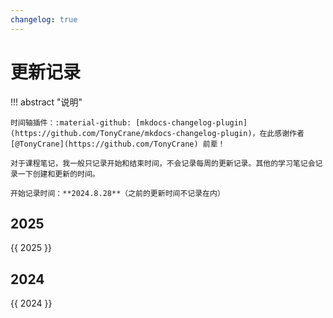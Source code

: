 ```yaml
---
changelog: true
---
```


# 更新记录

!!! abstract "说明"

    时间轴插件：:material-github: [mkdocs-changelog-plugin](https://github.com/TonyCrane/mkdocs-changelog-plugin)，在此感谢作者 [@TonyCrane](https://github.com/TonyCrane) 前辈！

    对于课程笔记，我一般只记录开始和结束时间，不会记录每周的更新记录。其他的学习笔记会记录一下创建和更新的时间。

    开始记录时间：**2024.8.28**（之前的更新时间不记录在内）


## 2025

{{ 2025 }}


## 2024

{{ 2024 }}